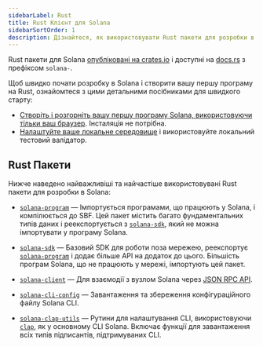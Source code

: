 ```yaml
---
sidebarLabel: Rust
title: Rust Клієнт для Solana
sidebarSortOrder: 1
description: Дізнайтеся, як використовувати Rust пакети для розробки в Solana.
---
```


Rust пакети для Solana
[опубліковані на crates.io](https://crates.io/search?q=solana-) і доступні на
[docs.rs](https://docs.rs/releases/search?query=solana-) з префіксом `solana-`.

<Callout title="Hello World: Початок роботи з розробкою Solana">

Щоб швидко почати розробку в Solana і створити вашу першу програму на Rust,
ознайомтеся з цими детальними посібниками для швидкого старту:

- [Створіть і розгорніть вашу першу програму Solana, використовуючи тільки ваш браузер](/content/guides/getstarted/hello-world-in-your-browser.md).
  Інсталяція не потрібна.
- [Налаштуйте ваше локальне середовище](/docs/intro/installation) і використовуйте локальний тестовий валідатор.

</Callout>

## Rust Пакети

Нижче наведено найважливіші та найчастіше використовувані Rust пакети для розробки в Solana:

- [`solana-program`] &mdash; Імпортується програмами, що працюють у Solana, і компілюється до
  SBF. Цей пакет містить багато фундаментальних типів даних і реекспортується з
  [`solana-sdk`], який не можна імпортувати у програму Solana.

- [`solana-sdk`] &mdash; Базовий SDK для роботи поза мережею, реекспортує
  [`solana-program`] і додає більше API на додаток до цього. Більшість програм Solana,
  що не працюють у мережі, імпортують цей пакет.

- [`solana-client`] &mdash; Для взаємодії з вузлом Solana через
  [JSON RPC API](/docs/rpc).

- [`solana-cli-config`] &mdash; Завантаження та збереження конфігураційного файлу Solana CLI.

- [`solana-clap-utils`] &mdash; Рутини для налаштування CLI, використовуючи [`clap`], як у
  основному CLI Solana. Включає функції для завантаження всіх типів підписантів, підтримуваних CLI.

[`solana-program`]: https://docs.rs/solana-program
[`solana-sdk`]: https://docs.rs/solana-sdk
[`solana-client`]: https://docs.rs/solana-client
[`solana-cli-config`]: https://docs.rs/solana-cli-config
[`solana-clap-utils`]: https://docs.rs/solana-clap-utils
[`clap`]: https://docs.rs/clap
